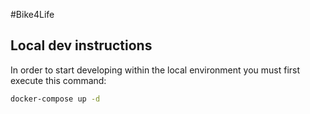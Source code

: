 #Bike4Life

## Local dev instructions
In order to start developing within the local environment you must first execute this command:

```bash
docker-compose up -d
```